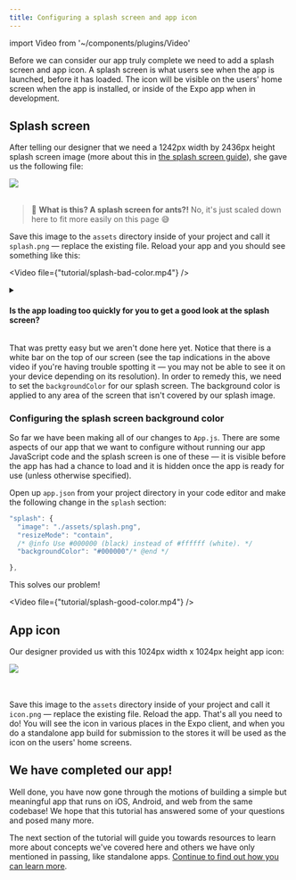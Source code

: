 ```yaml
---
title: Configuring a splash screen and app icon
---
```


import Video from '~/components/plugins/Video'

Before we can consider our app truly complete we need to add a splash screen and app icon. A splash screen is what users see when the app is launched, before it has loaded. The icon will be visible on the users' home screen when the app is installed, or inside of the Expo app when in development.

## Splash screen

After telling our designer that we need a 1242px width by 2436px height splash screen image (more about this in [the splash screen guide](../../guides/splash-screens/)), she gave us the following file:

<div style={{textAlign: 'center', backgroundColor: '#f5f5f5', paddingTop: 10, paddingBottom: 10}}>
<img src="/static/images/tutorial/splash.png" style={{maxWidth: 150}} />
</div>

<br />

> 🐜 **What is this? A splash screen for ants?!** No, it's just scaled down here to fit more easily on this page 😅

Save this image to the `assets` directory inside of your project and call it `splash.png` &mdash; replace the existing file. Reload your app and you should see something like this:

<Video file={"tutorial/splash-bad-color.mp4"} />

<div style={{marginTop: -20}} />

<details><summary><h4>Is the app loading too quickly for you to get a good look at the splash screen?</h4></summary>

<p>

We can make the splash screen stick around for longer by manually controlling when it is hidden, rather than the default of automatically hiding it as soon as the app is ready. In the following code, we delay hiding the splash screen for five seconds.

```js
import { SplashScreen } from 'expo';

SplashScreen.preventAutoHide();
setTimeout(SplashScreen.hide, 5000);
```

🚨 _Don't forget to remove this code when you are done testing your splash screen!_

</p>
</details>

That was pretty easy but we aren't done here yet. Notice that there is a white bar on the top of our screen (see the tap indications in the above video if you're having trouble spotting it &mdash; you may not be able to see it on your device depending on its resolution). In order to remedy this, we need to set the `backgroundColor` for our splash screen. The background color is applied to any area of the screen that isn't covered by our splash image.

### Configuring the splash screen background color

So far we have been making all of our changes to `App.js`. There are some aspects of our app that we want to configure without running our app JavaScript code and the splash screen is one of these &mdash; it is visible before the app has had a chance to load and it is hidden once the app is ready for use (unless otherwise specified).

Open up `app.json` from your project directory in your code editor and make the following change in the `splash` section:

<!-- prettier-ignore -->
```js
"splash": {
  "image": "./assets/splash.png",
  "resizeMode": "contain",
  /* @info Use #000000 (black) instead of #ffffff (white). */
  "backgroundColor": "#000000"/* @end */

},
```

This solves our problem!

<Video file={"tutorial/splash-good-color.mp4"} />

## App icon

Our designer provided us with this 1024px width x 1024px height app icon:

<div style={{textAlign: 'center', backgroundColor: '#f5f5f5', paddingTop: 10, paddingBottom: 10}}>
<img src="/static/images/tutorial/icon.png" style={{maxWidth: 150}} />
</div>

<br />
<br />

Save this image to the `assets` directory inside of your project and call it `icon.png` &mdash; replace the existing file. Reload the app. That's all you need to do! You will see the icon in various places in the Expo client, and when you do a standalone app build for submission to the stores it will be used as the icon on the users' home screens.

## We have completed our app!

Well done, you have now gone through the motions of building a simple but meaningful app that runs on iOS, Android, and web from the same codebase! We hope that this tutorial has answered some of your questions and posed many more.

The next section of the tutorial will guide you towards resources to learn more about concepts we've covered here and others we have only mentioned in passing, like standalone apps. [Continue to find out how you can learn more](../../tutorial/follow-up/).
